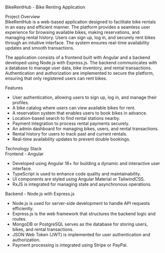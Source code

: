 BikeRentHub - Bike Renting Application  

Project Overview  
BikeRentHub is a web-based application designed to facilitate bike rentals in an easy and efficient manner. The platform provides a seamless user experience for browsing available bikes, making reservations, and managing rental history. Users can sign up, log in, and securely rent bikes through an intuitive interface. The system ensures real-time availability updates and smooth transactions.  

The application consists of a frontend built with Angular and a backend developed using Node.js with Express.js. The backend communicates with a database to manage user data, bike inventory, and rental transactions. Authentication and authorization are implemented to secure the platform, ensuring that only registered users can rent bikes.  

Features  
- User authentication, allowing users to sign up, log in, and manage their profiles.  
- A bike catalog where users can view available bikes for rent.  
- A reservation system that enables users to book bikes in advance.  
- Location-based search to find rental stations nearby.  
- Payment integration to process rental payments securely.  
- An admin dashboard for managing bikes, users, and rental transactions.  
- Rental history for users to track past and current rentals.  
- Real-time availability updates to prevent double bookings.  

Technology Stack  
Frontend - Angular  
- Developed using Angular 16+ for building a dynamic and interactive user interface.  
- TypeScript is used to enhance code quality and maintainability.  
- UI components are styled using Angular Material or TailwindCSS.  
- RxJS is integrated for managing state and asynchronous operations.  

Backend - Node.js with Express.js  
- Node.js is used for server-side development to handle API requests efficiently.  
- Express.js is the web framework that structures the backend logic and routes.  
- MongoDB or PostgreSQL serves as the database for storing users, bikes, and rental transactions.  
- JSON Web Token (JWT) is implemented for user authentication and authorization.  
- Payment processing is integrated using Stripe or PayPal.  
